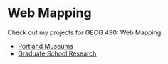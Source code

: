 # Web Mapping
Check out my projects for GEOG 490: Web Mapping
<ul> <li> <a href="https://jenna-travers.github.io/WebMapping/Portland-Museums.html">Portland Museums</a> </li> 
<li> <a href="https://jenna-travers.github.io/WebMapping/Graduate-Research.html">Graduate School Research</a> </li>
</ul>

